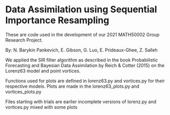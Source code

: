# Data Assimilation using Sequential Importance Resampling
These are code used in the development of our 2021 MATH50002 Group Research Project. 

By:
N. Barykin Pankevich, E. Gibson, G. Luo, E. Prideaux-Ghee, Z. Salleh

We applied the SIR filter algorithm as described in the book Probabilistic Forecasting and Bayesian Data Assimilation by Reich & Cotter (2015) on the Lorenz63 model and point vortices.

Functions used for plots are defined in lorenz63.py and vortices.py for their respective models. 
Plots are made in the lorenz63_plots.py and vortices_plots.py

Files starting with trials are earlier incomplete versions of lorenz.py and vortices.py mixed with some plots
